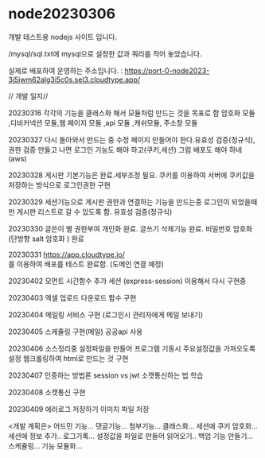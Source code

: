 # node20230306

개발 테스트용 nodejs 사이트 입니다.

/mysql/sql.txt에 mysql으로 설정한 값과 쿼리를 적어 놓았습니다.

실제로 배포하여 운영하는 주소입니다.
:
https://port-0-node2023-3j5jwm62alg3i5c0s.sel3.cloudtype.app/

// 개발 일지//

20230316 각각의 기능을 클래스화 해서 모듈처럼 만드는 것을 목표로 함
암호화 모듈 ,디비커넥션 모듈,웹 페이지 모듈 ,api 모듈 ,캐쉬모듈, 주소창 모듈

20230327 다시 돌아와서 만드는 중
수정 페이지 만들어야 한다.유효성 검증(정규식), 권한 검증
만들고 나면 로그인 기능도 해야 하고(쿠키,세션)
그럼 배포도 해야 하네(aws)

20230328
게시판 기본기능은 완료.세부조정 필요.
쿠키를 이용하여 서버에 쿠키값을 저장하는 방식으로 로그인권한 구현

20230329
세션기능으로 게시판 권한과 연결하는 기능을 만드는중
로그인이 되었을때만 게시판 리스트로 갈 수 있도록 함.
유효성 검증(정규식)

20230330
글쓴이 별 권한부여 개인화 완료.
글쓰기 삭제기능 완료.
비밀번호 암호화(단방향 salt 암호화 ) 완료

20230331
https://app.cloudtype.io/  
를 이용하여 배포를 테스트 완료함. (도메인 연결 예정)

20230402
모먼트 시간함수 추가
세션 (express-session) 이용해서 다시 구현중

20230403
엑셀 업로드 다운로드 함수 구현

20230404
메일링 서비스 구현 (로그인시 관리자에게 메일 보내기)

20230405
스케쥴링 구현(메일)
공공api 사용

20230406
소스정리중
설정파일을 만들어 프로그램 기동시 주요설정값을 가져오도록 설정
웹크롤링하여 html로 만드는 것 구현

20230407
인증하는 방법론 session vs jwt
소캣통신하는 법 학습

20230408
소캣통신 구현

20230409
에러로그 저장하기
이미지 파일 저장

<개발 계획은>
어드민 기능...
댓글기능...
첨부기능...
클래스화...
세션에 쿠키 암호화...
세션에 정보 추가..
로그기록...
설정값을 파일로 만들어 읽어오기..
백업 기능 만들기...
스케쥴링...
기능 모듈화...
